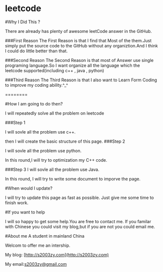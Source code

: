 leetcode
========

#Why I Did This ?

There are already has plenty of awesome leetCode answer in the GitHub.

###First Reason
The First Reason is that I find that Most of the them.Just simply put the source code to the GitHub
without any organiztion.And I think I could do little better than that.

###Second Reason
The Second Reason is that most of Answer use single programing
language.So I want organize all the language which the leetcode
supported(including c++ , java , python) 

###Third Reason
The Third Reason is that I also want to Learn Form Coding to improve my
coding ability.^_^

========

#How I am going to do then?

I will repeatedly solve all the problem on leetcode

###Step 1

I will sovle all the problem use c++.

then I will create the basic structure of this page.
###Step 2

I will sovle all the problem use python.

In this round,I will try to optimization my C++ code.

###Step 3 
I will sovle all the problem use Java.

In this round, I will try to write some document to imporve the page.


#When would I update?

I will try to update this page as fast as possible.
Just give me some time to finish work.

#If you want to help

I will so happy to get some help.You are free to contact me.
If you familar with Chinese you could visit my blog,but if you are not
you could email me.

#About me
A student in mainland China

Welcom to offer me an intership.

My blog: [http://s2003zy.com](http://s2003zy.com)

My email:[s2003zy@gmail.com](mailto:s2003zy.com)


 
